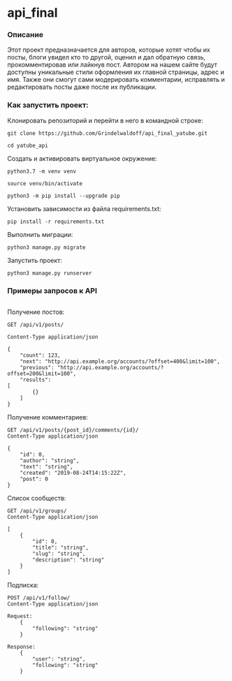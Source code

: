 # api_final

### Описание

Этот проект предназначается для авторов, которые хотят чтобы их посты, блоги увидел кто то другой, оценил и дал обратную связь, прокомментировав или лайкнув пост. Автором на нашем сайте будут доступны уникальные стили оформления их главной страницы, адрес и имя. Также они смогут сами модерировать комментарии, исправлять и редактировать посты даже после их публикации.

### Как запустить проект:

Клонировать репозиторий и перейти в него в командной строке:

```
git clone https://github.com/Grindelwaldoff/api_final_yatube.git
```

```
cd yatube_api
```

Cоздать и активировать виртуальное окружение:

```
python3.7 -m venv venv
```

```
source venv/bin/activate
```

```
python3 -m pip install --upgrade pip
```

Установить зависимости из файла requirements.txt:

```
pip install -r requirements.txt
```

Выполнить миграции:

```
python3 manage.py migrate
```

Запустить проект:

```
python3 manage.py runserver
```

### Примеры запросов к API

```
```
Получение постов:

```
GET /api/v1/posts/

Content-Type application/json

{
    "count": 123,
    "next": "http://api.example.org/accounts/?offset=400&limit=100",
    "previous": "http://api.example.org/accounts/?offset=200&limit=100",
    "results": 
[
        {}
    ]
}
```

Получение комментариев:

```
GET /api/v1/posts/{post_id}/comments/{id}/
Content-Type application/json

{
    "id": 0,
    "author": "string",
    "text": "string",
    "created": "2019-08-24T14:15:22Z",
    "post": 0
}
```

Список сообществ:

```
GET /api/v1/groups/
Content-Type application/json

[
    {
        "id": 0,
        "title": "string",
        "slug": "string",
        "description": "string"
    }
]
```

Подписка:

```
POST /api/v1/follow/
Content-Type application/json

Request:
    {
        "following": "string"
    }

Response:
    {
        "user": "string",
        "following": "string"
    }
```

